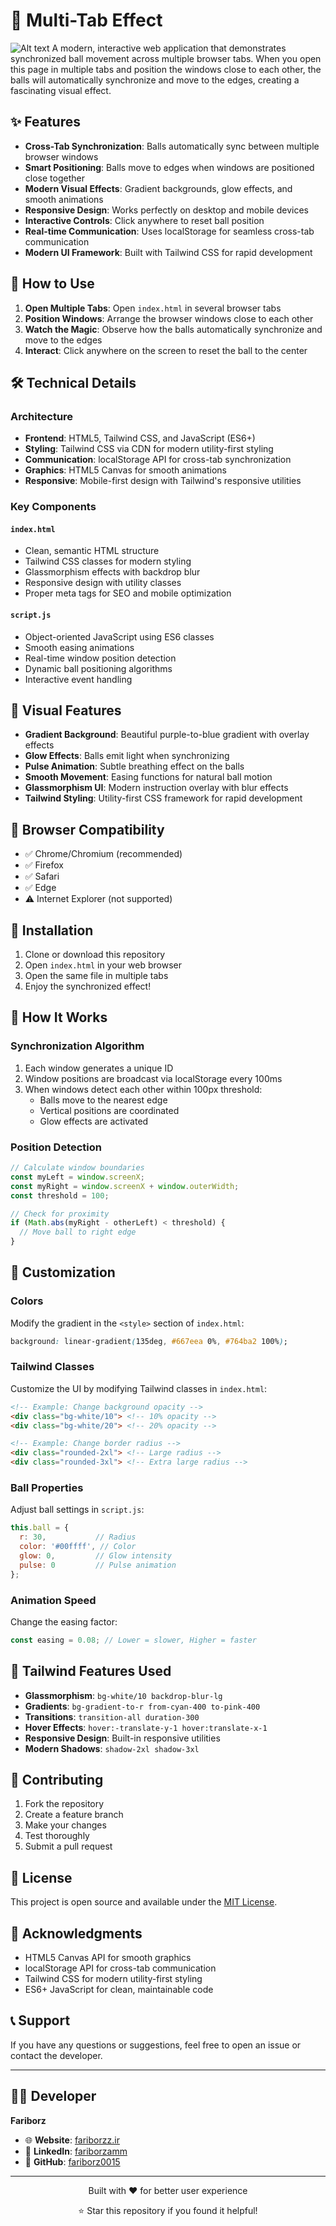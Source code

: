 # 🎯 Multi-Tab Effect
![Alt text](image.png)
A modern, interactive web application that demonstrates synchronized ball movement across multiple browser tabs. When you open this page in multiple tabs and position the windows close to each other, the balls will automatically synchronize and move to the edges, creating a fascinating visual effect.

## ✨ Features

- **Cross-Tab Synchronization**: Balls automatically sync between multiple browser windows
- **Smart Positioning**: Balls move to edges when windows are positioned close together
- **Modern Visual Effects**: Gradient backgrounds, glow effects, and smooth animations
- **Responsive Design**: Works perfectly on desktop and mobile devices
- **Interactive Controls**: Click anywhere to reset ball position
- **Real-time Communication**: Uses localStorage for seamless cross-tab communication
- **Modern UI Framework**: Built with Tailwind CSS for rapid development

## 🚀 How to Use

1. **Open Multiple Tabs**: Open `index.html` in several browser tabs
2. **Position Windows**: Arrange the browser windows close to each other
3. **Watch the Magic**: Observe how the balls automatically synchronize and move to the edges
4. **Interact**: Click anywhere on the screen to reset the ball to the center

## 🛠️ Technical Details

### Architecture
- **Frontend**: HTML5, Tailwind CSS, and JavaScript (ES6+)
- **Styling**: Tailwind CSS via CDN for modern utility-first styling
- **Communication**: localStorage API for cross-tab synchronization
- **Graphics**: HTML5 Canvas for smooth animations
- **Responsive**: Mobile-first design with Tailwind's responsive utilities

### Key Components

#### `index.html`
- Clean, semantic HTML structure
- Tailwind CSS classes for modern styling
- Glassmorphism effects with backdrop blur
- Responsive design with utility classes
- Proper meta tags for SEO and mobile optimization

#### `script.js`
- Object-oriented JavaScript using ES6 classes
- Smooth easing animations
- Real-time window position detection
- Dynamic ball positioning algorithms
- Interactive event handling

## 🎨 Visual Features

- **Gradient Background**: Beautiful purple-to-blue gradient with overlay effects
- **Glow Effects**: Balls emit light when synchronizing
- **Pulse Animation**: Subtle breathing effect on the balls
- **Smooth Movement**: Easing functions for natural ball motion
- **Glassmorphism UI**: Modern instruction overlay with blur effects
- **Tailwind Styling**: Utility-first CSS framework for rapid development

## 📱 Browser Compatibility

- ✅ Chrome/Chromium (recommended)
- ✅ Firefox
- ✅ Safari
- ✅ Edge
- ⚠️ Internet Explorer (not supported)

## 🔧 Installation

1. Clone or download this repository
2. Open `index.html` in your web browser
3. Open the same file in multiple tabs
4. Enjoy the synchronized effect!

## 🎯 How It Works

### Synchronization Algorithm
1. Each window generates a unique ID
2. Window positions are broadcast via localStorage every 100ms
3. When windows detect each other within 100px threshold:
   - Balls move to the nearest edge
   - Vertical positions are coordinated
   - Glow effects are activated

### Position Detection
```javascript
// Calculate window boundaries
const myLeft = window.screenX;
const myRight = window.screenX + window.outerWidth;
const threshold = 100;

// Check for proximity
if (Math.abs(myRight - otherLeft) < threshold) {
  // Move ball to right edge
}
```

## 🎨 Customization

### Colors
Modify the gradient in the `<style>` section of `index.html`:
```css
background: linear-gradient(135deg, #667eea 0%, #764ba2 100%);
```

### Tailwind Classes
Customize the UI by modifying Tailwind classes in `index.html`:
```html
<!-- Example: Change background opacity -->
<div class="bg-white/10"> <!-- 10% opacity -->
<div class="bg-white/20"> <!-- 20% opacity -->

<!-- Example: Change border radius -->
<div class="rounded-2xl"> <!-- Large radius -->
<div class="rounded-3xl"> <!-- Extra large radius -->
```

### Ball Properties
Adjust ball settings in `script.js`:
```javascript
this.ball = {
  r: 30,           // Radius
  color: '#00ffff', // Color
  glow: 0,         // Glow intensity
  pulse: 0         // Pulse animation
};
```

### Animation Speed
Change the easing factor:
```javascript
const easing = 0.08; // Lower = slower, Higher = faster
```

## 🎨 Tailwind Features Used

- **Glassmorphism**: `bg-white/10 backdrop-blur-lg`
- **Gradients**: `bg-gradient-to-r from-cyan-400 to-pink-400`
- **Transitions**: `transition-all duration-300`
- **Hover Effects**: `hover:-translate-y-1 hover:translate-x-1`
- **Responsive Design**: Built-in responsive utilities
- **Modern Shadows**: `shadow-2xl shadow-3xl`

## 🤝 Contributing

1. Fork the repository
2. Create a feature branch
3. Make your changes
4. Test thoroughly
5. Submit a pull request

## 📄 License

This project is open source and available under the [MIT License](LICENSE).

## 🙏 Acknowledgments

- HTML5 Canvas API for smooth graphics
- localStorage API for cross-tab communication
- Tailwind CSS for modern utility-first styling
- ES6+ JavaScript for clean, maintainable code

## 📞 Support

If you have any questions or suggestions, feel free to open an issue or contact the developer.

---

## 👨‍💻 Developer

**Fariborz**

- 🌐 **Website**: [fariborzz.ir](https://fariborzz.ir)
- 💼 **LinkedIn**: [fariborzamm](https://www.linkedin.com/in/fariborzamm)
- 🔗 **GitHub**: [fariborz0015](https://github.com/fariborz0015)

---

<div align="center">
  <p>Built with ❤️ for better user experience</p>
  <p>⭐ Star this repository if you found it helpful!</p>
</div> 
